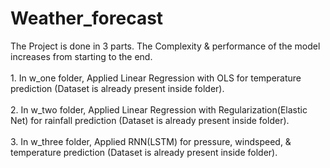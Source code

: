 # Weather_forecast

The Project is done in 3 parts. The Complexity & performance of the model increases from starting to the end.
</br>
</br>1. In w_one folder, Applied Linear Regression with OLS for temperature prediction (Dataset is already present inside folder).
</br>
</br>
2. In w_two folder, Applied Linear Regression with Regularization(Elastic Net) for rainfall prediction (Dataset is already present inside folder).
</br>
</br>
3. In w_three folder, Applied RNN(LSTM) for pressure, windspeed, & temperature prediction (Dataset is already present inside folder).